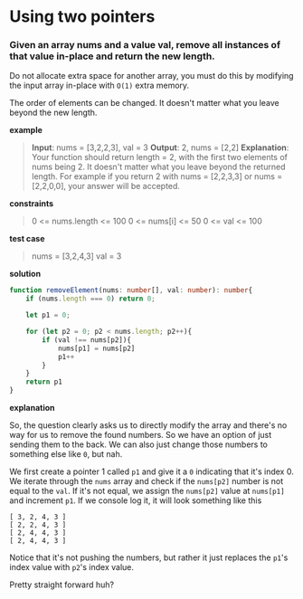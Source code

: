 # Using two pointers

### Given an array nums and a value val, remove all instances of that value in-place and return the new length.

Do not allocate extra space for another array, you must do this by modifying the input array in-place with `O(1)` extra memory.

The order of elements can be changed. It doesn't matter what you leave beyond the new length.

**example**

> **Input**: nums = [3,2,2,3], val = 3
**Output**: 2, nums = [2,2]
**Explanation**: Your function should return length = 2, with the first two elements of nums being 2.
It doesn't matter what you leave beyond the returned length. For example if you return 2 with nums = [2,2,3,3] or nums = [2,2,0,0], your answer will be accepted.

**constraints**
> 0 <= nums.length <= 100
0 <= nums[i] <= 50
0 <= val <= 100

**test case**
> nums = [3,2,4,3]
val = 3

**solution**

```typescript
function removeElement(nums: number[], val: number): number{
    if (nums.length === 0) return 0;

    let p1 = 0;

    for (let p2 = 0; p2 < nums.length; p2++){
        if (val !== nums[p2]){
            nums[p1] = nums[p2]
            p1++
        }
    }
    return p1
}
```

**explanation**

So, the question clearly asks us to directly modify the array and there's no way for us to remove the found numbers. So we have an option of just sending them to the back. We can also just change those numbers to something else like `0`, but nah.

We first create a pointer 1 called `p1` and give it a `0` indicating that it's index 0.
We iterate through the `nums` array and check if the `nums[p2]` number is not equal to the `val`. If it's not equal, we assign the `nums[p2]` value at `nums[p1]` and increment `p1`.
If we console log it, it will look something like this
```
[ 3, 2, 4, 3 ]
[ 2, 2, 4, 3 ]
[ 2, 4, 4, 3 ]
[ 2, 4, 4, 3 ]
```
Notice that it's not pushing the numbers, but rather it just replaces the `p1`'s index value with `p2`'s index value.

Pretty straight forward huh?